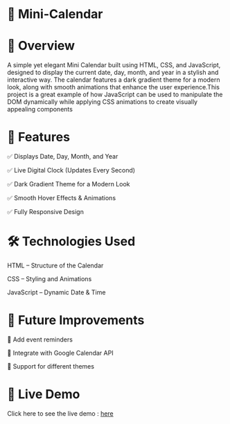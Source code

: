 # 📅 Mini-Calendar
# 📌 Overview
A simple yet elegant Mini Calendar built using HTML, CSS, and JavaScript, designed to display the current date, day, month, and year in a stylish and interactive way. The calendar features a dark gradient theme for a modern look, along with smooth animations that enhance the user experience.This project is a great example of how JavaScript can be used to manipulate the DOM dynamically while applying CSS animations to create visually appealing components

# 🎨 Features
✅ Displays Date, Day, Month, and Year

✅ Live Digital Clock (Updates Every Second) 

✅ Dark Gradient Theme for a Modern Look

✅ Smooth Hover Effects & Animations 

✅ Fully Responsive Design

# 🛠️ Technologies Used
HTML – Structure of the Calendar

CSS – Styling and Animations

JavaScript – Dynamic Date & Time

# 🎯 Future Improvements
🔹 Add event reminders

🔹 Integrate with Google Calendar API

🔹 Support for different themes

# 🔗 Live Demo
Click here to see the live demo : [here]()
